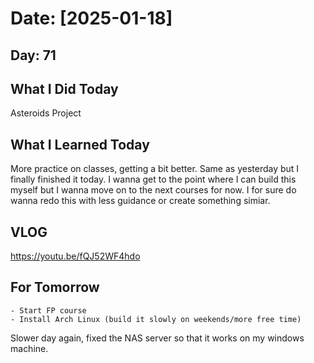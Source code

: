 # Date: [2025-01-18]

## Day: 71
## What I Did Today
Asteroids Project

## What I Learned Today
More practice on classes, getting a bit better. Same as yesterday but I finally finished it today. I wanna get to the point where I can build this myself but I wanna move on to the next courses for now. I for sure do wanna redo this with less guidance or create something simiar.

## VLOG
https://youtu.be/fQJ52WF4hdo

## For Tomorrow
    - Start FP course
    - Install Arch Linux (build it slowly on weekends/more free time)

Slower day again, fixed the NAS server so that it works on my windows machine. 